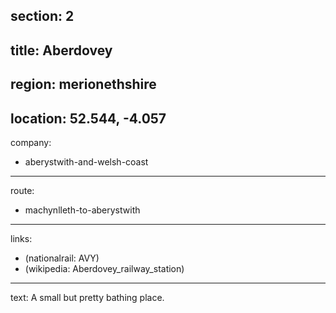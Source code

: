 section: 2
----
title: Aberdovey
----
region: merionethshire
----
location: 52.544, -4.057
----
company:
- aberystwith-and-welsh-coast
----
route:
- machynlleth-to-aberystwith
----
links:
- (nationalrail: AVY)
- (wikipedia: Aberdovey_railway_station)
----
text: A small but pretty bathing place.

